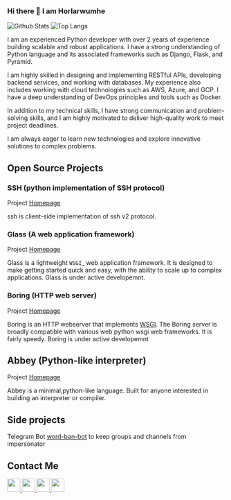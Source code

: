 ### Hi there 👋  I am Horlarwumhe


![Github Stats](https://github-readme-stats.vercel.app/api?username=Horlarwumhe&count_private=true&show_icons=true&include_all_commits=true&title_color=fff&icon_color=f9f9f9&text_color=9f9f9f&bg_color=151515)
![Top Langs](https://github-readme-stats.vercel.app/api/top-langs/?username=Horlarwumhe&layout=compact&title_color=fff&icon_color=f9f9f9&text_color=9f9f9f&bg_color=151515)

I am an experienced Python developer with over 2 years of experience building scalable and robust applications. I have a strong understanding of Python language and its associated frameworks such as Django, Flask, and Pyramid. 

I am highly skilled in designing and implementing RESTful APIs, developing backend services, and working with databases.
My experience also includes working with cloud technologies such as AWS, Azure, and GCP. I have a deep understanding of DevOps principles and tools such as Docker.

In addition to my technical skills, I have strong communication and problem-solving skills, and I am highly motivated to deliver high-quality work to meet project deadlines. 

I am always eager to learn new technologies and explore innovative solutions to complex problems.

## Open Source Projects 

### SSH (python implementation of SSH protocol)
Project [Homepage](https://github.com/horlarwumhe/ssh)

ssh is client-side implementation of ssh v2 protocol.

### Glass (A web application framework)
Project [Homepage](https://github.com/horlarwumhe/glass)

Glass is a lightweight `WSGI`_ web application framework. It is designed
to make getting started quick and easy, with the ability to scale up to
complex applications. Glass is under active developemnt. 


### Boring (HTTP web server)
Project [Homepage](https://github.com/horlarwumhe/boring)

Boring is an HTTP webserver that implements [WSGI](https://en.m.wikipedia.org/wiki/Web_Server_Gateway_Interface). The Boring server is broadly compatible with various web python wsgi web frameworks. It is fairly speedy. Boring is under active developemnt 


## Abbey (Python-like interpreter)
Project [Homepage](https://github.com/horlarwumhe/abbey)
 
Abbey is a minimal,python-like language. Built for anyone interested in building an interpreter or compiler.


## Side projects

Telegram Bot [word-ban-bot](https://github.com/horlarwumhe/word-ban-bot) to keep groups and channels from impersonator

## Contact Me
<p>
   <a href="https://www.linkedin.com/in/akanji-olawumi-7256871a6">
    <img height="30" src="https://raw.githubusercontent.com/gauravghongde/social-icons/master/SVG/Color/LinkedIN.svg">     </img>
   <a/>
   
   <a href="https://twitter.com/horlar_wumhe">
    <img height="30" src="https://raw.githubusercontent.com/gauravghongde/social-icons/master/SVG/Color/Twitter.svg">     </img>
   <a/>
   
   <a href="https://t.me/Horlarwumhe">
    <img height="30" src="https://raw.githubusercontent.com/gauravghongde/social-icons/master/SVG/Color/Telegram.svg">     </img>
   <a/>

  <a href="mailto:akanjiolawumi12@gmail.com">
    <img height="30" src="https://raw.githubusercontent.com/gauravghongde/social-icons/master/SVG/Color/Gmail.svg">     </img>
   <a/>
 </p>
